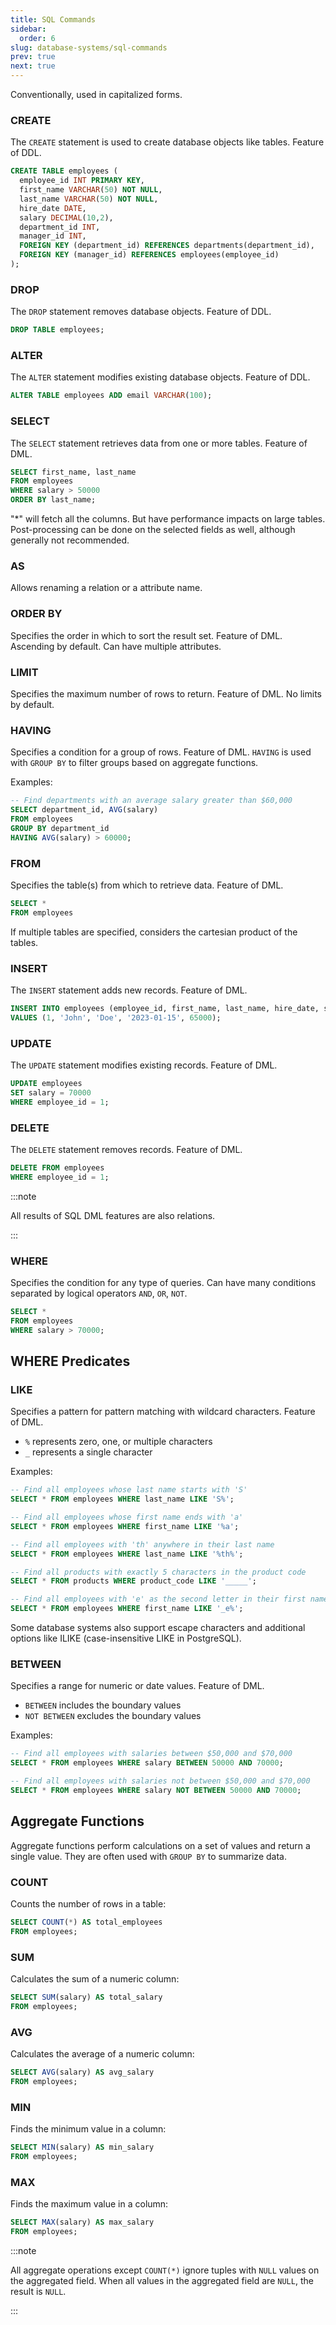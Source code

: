 ```yaml
---
title: SQL Commands
sidebar:
  order: 6
slug: database-systems/sql-commands
prev: true
next: true
---
```



Conventionally, used in capitalized forms.

### CREATE

The `CREATE` statement is used to create database objects like tables. Feature of DDL.

```sql
CREATE TABLE employees (
  employee_id INT PRIMARY KEY,
  first_name VARCHAR(50) NOT NULL,
  last_name VARCHAR(50) NOT NULL,
  hire_date DATE,
  salary DECIMAL(10,2),
  department_id INT,
  manager_id INT,
  FOREIGN KEY (department_id) REFERENCES departments(department_id),
  FOREIGN KEY (manager_id) REFERENCES employees(employee_id)
);
```

### DROP

The `DROP` statement removes database objects. Feature of DDL.

```sql
DROP TABLE employees;
```

### ALTER

The `ALTER` statement modifies existing database objects. Feature of DDL.

```sql
ALTER TABLE employees ADD email VARCHAR(100);
```

### SELECT

The `SELECT` statement retrieves data from one or more tables. Feature of DML.

```sql
SELECT first_name, last_name 
FROM employees 
WHERE salary > 50000
ORDER BY last_name;
```

"*" will fetch all the columns. But have performance impacts on large tables. Post-processing can be done on the selected fields as well, although generally not recommended.

### AS

Allows renaming a relation or a attribute name.

### ORDER BY

Specifies the order in which to sort the result set. Feature of DML. Ascending by default. Can have multiple attributes.

### LIMIT

Specifies the maximum number of rows to return. Feature of DML. No limits by default.

### HAVING

Specifies a condition for a group of rows. Feature of DML. `HAVING` is used with `GROUP BY` to filter groups based on aggregate functions.

Examples:

```sql
-- Find departments with an average salary greater than $60,000
SELECT department_id, AVG(salary)
FROM employees
GROUP BY department_id
HAVING AVG(salary) > 60000;
```

### FROM

Specifies the table(s) from which to retrieve data. Feature of DML.

```sql
SELECT *
FROM employees
```

If multiple tables are specified, considers the cartesian product of the tables.

### INSERT

The `INSERT` statement adds new records. Feature of DML.

```sql
INSERT INTO employees (employee_id, first_name, last_name, hire_date, salary)
VALUES (1, 'John', 'Doe', '2023-01-15', 65000);
```

### UPDATE

The `UPDATE` statement modifies existing records. Feature of DML.

```sql
UPDATE employees
SET salary = 70000
WHERE employee_id = 1;
```

### DELETE

The `DELETE` statement removes records. Feature of DML.

```sql
DELETE FROM employees
WHERE employee_id = 1;
```

:::note

All results of SQL DML features are also relations.

:::

### WHERE

Specifies the condition for any type of queries. Can have many conditions separated by logical operators `AND`, `OR`, `NOT`.

```sql
SELECT *
FROM employees
WHERE salary > 70000;
```

## WHERE Predicates

### LIKE

Specifies a pattern for pattern matching with wildcard characters. Feature of DML.

- `%` represents zero, one, or multiple characters
- `_` represents a single character

Examples:

```sql
-- Find all employees whose last name starts with 'S'
SELECT * FROM employees WHERE last_name LIKE 'S%';

-- Find all employees whose first name ends with 'a'
SELECT * FROM employees WHERE first_name LIKE '%a';

-- Find all employees with 'th' anywhere in their last name
SELECT * FROM employees WHERE last_name LIKE '%th%';

-- Find all products with exactly 5 characters in the product code
SELECT * FROM products WHERE product_code LIKE '_____';

-- Find all employees with 'e' as the second letter in their first name
SELECT * FROM employees WHERE first_name LIKE '_e%';
```

Some database systems also support escape characters and additional options like ILIKE (case-insensitive LIKE in PostgreSQL).

### BETWEEN

Specifies a range for numeric or date values. Feature of DML.

- `BETWEEN` includes the boundary values
- `NOT BETWEEN` excludes the boundary values

Examples:

```sql
-- Find all employees with salaries between $50,000 and $70,000
SELECT * FROM employees WHERE salary BETWEEN 50000 AND 70000;

-- Find all employees with salaries not between $50,000 and $70,000
SELECT * FROM employees WHERE salary NOT BETWEEN 50000 AND 70000;
```

## Aggregate Functions

Aggregate functions perform calculations on a set of values and return a single value. They are often used with `GROUP BY` to summarize data.

### COUNT

Counts the number of rows in a table:

```sql
SELECT COUNT(*) AS total_employees
FROM employees;
```

### SUM

Calculates the sum of a numeric column:

```sql
SELECT SUM(salary) AS total_salary
FROM employees;
```

### AVG

Calculates the average of a numeric column:

```sql
SELECT AVG(salary) AS avg_salary
FROM employees;
```

### MIN

Finds the minimum value in a column:

```sql
SELECT MIN(salary) AS min_salary
FROM employees;
```

### MAX

Finds the maximum value in a column:

```sql
SELECT MAX(salary) AS max_salary
FROM employees;
```

:::note

All aggregate operations except `COUNT(*)` ignore tuples with `NULL` values on the aggregated field. When all values in the aggregated field are `NULL`, the result is `NULL`.

:::

